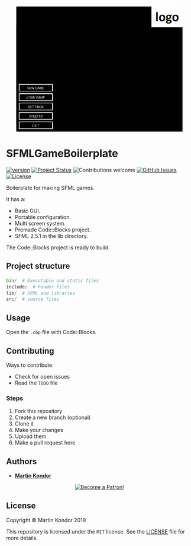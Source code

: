 <p align="center">
    <img src="view.png" width="450">
</p>

# SFMLGameBoilerplate

[![version](https://img.shields.io/badge/version-v0.1.0-red.svg)](https://github.com/MartinKondor/SFMLGameBoilerplate) [![Project Status](https://img.shields.io/badge/status-active-brightgreen.svg)](https://github.com/MartinKondor/SFMLGameBoilerplate) ![Contributions welcome](https://img.shields.io/badge/contributions-welcome-brightgreen.svg) [![GitHub Issues](https://img.shields.io/github/issues/MartinKondor/SFMLGameBoilerplate.svg)](https://github.com/MartinKondor/SFMLGameBoilerplate/issues) [![License](https://img.shields.io/badge/license-MIT-blue.svg)](https://opensource.org/licenses/MIT)

Boilerplate for making SFML games. 

It has a:
* Basic GUI.
* Portable configuration.
* Multi screen system.
* Premade Code::Blocks project.
* SFML 2.5.1 in the lib directory.

The Code::Blocks project is ready to build.

## Project structure

```python
bin/  # Executable and static files
include/  # header files
lib/  # SFML and libraries
src/  # source files
```

## Usage

Open the ```.cbp``` file with Code::Blocks.

## Contributing

Ways to contribute:

* Check for open issues
* Read the ```TODO``` file

### Steps

1. Fork this repository
2. Create a new branch (optional)
3. Clone it
4. Make your changes
5. Upload them
6. Make a pull request here

## Authors

* **[Martin Kondor](https://github.com/MartinKondor)**

<p align="center"><a href="https://www.patreon.com/bePatron?u=17006186" data-patreon-widget-type="become-patron-button"><img width="222" class="img-responsive" alt="Become a Patron!" title="Become a Patron!" src="https://martinkondor.github.io/img/become_a_patron_button.png"></a></p>

## License

Copyright &copy; Martin Kondor 2019

This repository is licensed under the ```MIT``` license.
See the [LICENSE](./LICENSE) file for more details.
